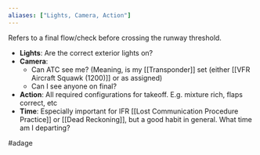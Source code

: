 ```yaml
---
aliases: ["Lights, Camera, Action"]
---
```

Refers to a final flow/check before crossing the runway threshold.
- **Lights**: Are the correct exterior lights on?
- **Camera**: 
	- Can ATC see me? (Meaning, is my [[Transponder]] set (either [[VFR Aircraft Squawk (1200)]] or as assigned)
	- Can I see anyone on final?
- **Action**: All required configurations for takeoff. E.g. mixture rich, flaps correct, etc
- **Time**: Especially important for IFR [[Lost Communication Procedure Practice]] or [[Dead Reckoning]], but a good habit in general. What time am I departing?

#adage 